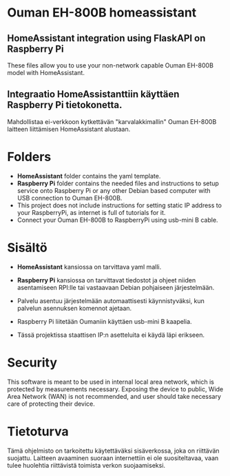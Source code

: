 # Ouman EH-800B homeassistant

## HomeAssistant integration using FlaskAPI on Raspberry Pi

These files allow you to use your non-network capable Ouman EH-800B model with HomeAssistant.

## Integraatio HomeAssistanttiin käyttäen Raspberry Pi tietokonetta.

Mahdollistaa ei-verkkoon kytkettävän "karvalakkimallin" Ouman EH-800B laitteen liittämisen HomeAssistant alustaan.


# Folders
- **HomeAssistant** folder contains the yaml template.
- **Raspberry Pi** folder contains the needed files and instructions to setup service onto Raspberry Pi or any other Debian based computer with USB connection to Ouman EH-800B.
- This project does not include instructions for setting static IP address to your RaspberryPi, as internet is full of tutorials for it.
- Connect your Ouman EH-800B to RaspberryPi using usb-mini B cable.

# Sisältö
- **HomeAssistant** kansiossa on tarvittava yaml malli.

- **Raspberry Pi** kansiossa on tarvittavat tiedostot ja ohjeet niiden asentamiseen RPI:lle tai vastaavaan Debian pohjaiseen järjestelmään. 
- Palvelu asentuu järjestelmään automaattisesti käynnistyväksi, kun palvelun asennuksen komennot ajetaan.
- Raspberry Pi liitetään Oumaniin käyttäen usb-mini B kaapelia.
- Tässä projektissa staattisen IP:n asetteluita ei käydä läpi erikseen.


# Security

This software is meant to be used in internal local area network, which is protected by measurements necessary. Exposing the device to public, Wide Area Network (WAN) is not recommended, and user should take necessary care of protecting their device.

# Tietoturva

Tämä ohjelmisto on tarkoitettu käytettäväksi sisäverkossa, joka on riittävän suojattu. Laitteen avaaminen suoraan internettiin ei ole suositeltavaa, vaan tulee huolehtia riittävistä toimista verkon suojaamiseksi.
